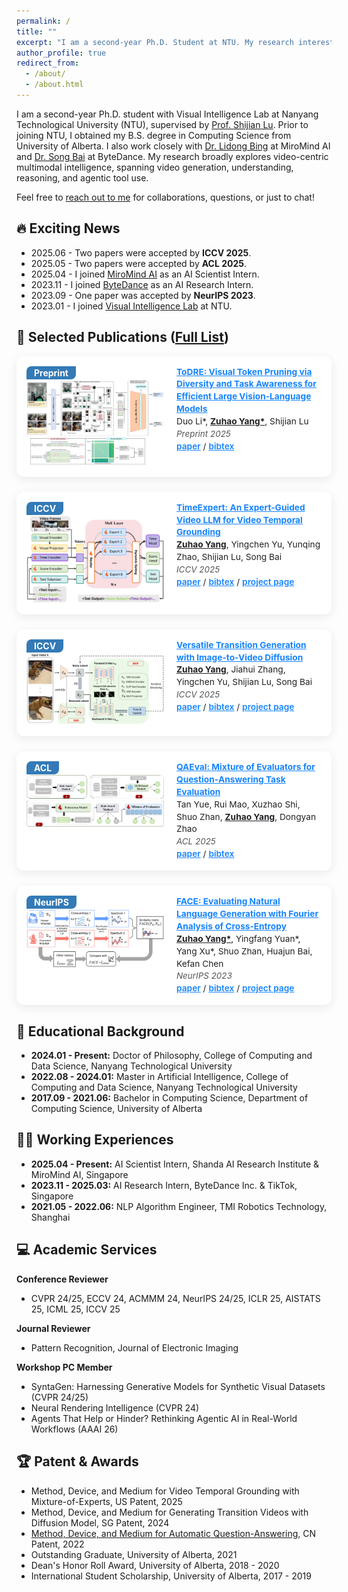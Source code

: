 ```yaml
---
permalink: /
title: ""
excerpt: "I am a second-year Ph.D. Student at NTU. My research interests include: video understanding, video reasoning, and video generation."
author_profile: true
redirect_from: 
  - /about/
  - /about.html
---
```


<style>
.paper-box {
  display: flex;
  align-items: flex-start;
  margin-bottom: 24px;
  border-radius: 12px;
  box-shadow: 0 4px 16px 0 rgba(0,0,0,0.08);
  background: #fff;
  padding: 16px;
  gap: 20px;
}
.paper-box-image {
  flex: 0 0 220px;      /* 原来是160px，这里设大一点 */
  position: relative;
}
.paper-box-image .badge {
  position: absolute;
  left: 0; top: 0;
  background: #337ab7;
  color: #fff;
  padding: 2px 12px;
  font-size: 14px;
  border-radius: 8px 0 8px 0;
  font-weight: 700;
  z-index: 2;
}
.paper-box-image img {
  width: 100%;
  border-radius: 8px;
  margin-top: 22px;
}
.paper-box-text {
  flex: 1;
  font-size: 0.98em;    /* 这里设小一点，可以0.96em甚至0.92em */
  line-height: 1.45;
  color: #202124;
}
.paper-box-text a {
  color: #1684fc;
  font-weight: 600;
  font-size: 1em;       /* 链接也小一点 */
}
.paper-box-text i {
  color: #555;
  font-style: italic;
  font-size: 0.98em;
}
</style>

I am a second-year Ph.D. student with Visual Intelligence Lab at Nanyang Technological University (NTU), supervised by [Prof. Shijian Lu](https://personal.ntu.edu.sg/shijian.lu/). Prior to joining NTU, I obtained my B.S. degree in Computing Science from University of Alberta. I also work closely with [Dr. Lidong Bing](https://lidongbing.github.io/) at MiroMind AI and [Dr. Song Bai](https://songbai.site/) at ByteDance. My research broadly explores video-centric multimodal intelligence, spanning video generation, understanding, reasoning, and agentic tool use.

Feel free to [reach out to me](https://drive.google.com/file/d/1ru6JmlBLg1KN7Ht2aOeUuhHty-f3R5w2/view?usp=sharing) for collaborations, questions, or just to chat!

🔥 Exciting News
---
* 2025.06 - Two papers were accepted by **ICCV 2025**.
* 2025.05 - Two papers were accepted by **ACL 2025**.
* 2025.04 - I joined [MiroMind AI](https://miromind.ai/) as an AI Scientist Intern.
* 2023.11 - I joined [ByteDance](https://www.bytedance.com/en/) as an AI Research Intern.
* 2023.09 - One paper was accepted by **NeurIPS 2023**.
* 2023.01 - I joined [Visual Intelligence Lab](https://sg-vilab.github.io/) at NTU.


📝 Selected Publications ([Full List](https://mwxely.github.io/publications/))
---
<div class="paper-box">
  <div class="paper-box-image">
    <span class="badge">Preprint</span>
    <img src="images/ToDRE.png" alt="ToDRE" width="100%">
  </div>
  <div class="paper-box-text">
    <a href="https://arxiv.org/abs/2505.18757"><b>ToDRE: Visual Token Pruning via Diversity and Task Awareness for Efficient Large Vision-Language Models</b></a><br>
    Duo Li*, <u><b>Zuhao Yang*</b></u>, Shijian Lu<br>
    <i>Preprint 2025</i><br>
    <a href="https://arxiv.org/pdf/2505.18757">paper</a> / <a href="https://mwxely.github.io/bibtex/li2025todre.html">bibtex</a>
  </div>
</div>

<div class="paper-box">
  <div class="paper-box-image">
    <span class="badge">ICCV</span>
    <img src="images/TE.png" alt="TimeExpert" width="100%">
  </div>
  <div class="paper-box-text">
    <a href="https://arxiv.org/abs/2508.01699"><b>TimeExpert: An Expert-Guided Video LLM for Video Temporal Grounding</b></a><br>
    <u><b>Zuhao Yang</b></u>, Yingchen Yu, Yunqing Zhao, Shijian Lu, Song Bai<br>
    <i>ICCV 2025</i><br>
    <a href="https://arxiv.org/pdf/2508.01699">paper</a> / <a href="https://mwxely.github.io/bibtex/yang2025timeexpert.html">bibtex</a> / <a href="https://mwxely.github.io/projects/yang2025time/index">project page</a>
  </div>
</div>

<div class="paper-box">
  <div class="paper-box-image">
    <span class="badge">ICCV</span>
    <img src="images/VTG.png" alt="VTG" width="100%">
  </div>
  <div class="paper-box-text">
    <a href="https://arxiv.org/abs/2508.01698"><b>Versatile Transition Generation with Image-to-Video Diffusion</b></a><br>
    <u><b>Zuhao Yang</b></u>, Jiahui Zhang, Yingchen Yu, Shijian Lu, Song Bai<br>
    <i>ICCV 2025</i><br>
    <a href="https://arxiv.org/pdf/2508.01698">paper</a> / <a href="https://mwxely.github.io/bibtex/yang2025versatile.html">bibtex</a> / <a href="https://mwxely.github.io/projects/yang2025vtg/index">project page</a>
  </div>
</div>

<div class="paper-box">
  <div class="paper-box-image">
    <span class="badge">ACL</span>
    <img src="images/QAEval.png" alt="QAEval" width="100%">
  </div>
  <div class="paper-box-text">
    <a href="https://aclanthology.org/2025.acl-long.716/"><b>QAEval: Mixture of Evaluators for Question‑Answering Task Evaluation</b></a><br>
    Tan Yue, Rui Mao, Xuzhao Shi, Shuo Zhan, <u><b>Zuhao Yang</b></u>, Dongyan Zhao<br>
    <i>ACL 2025</i><br>
    <a href="https://aclanthology.org/2025.acl-long.716.pdf">paper</a> / <a href="https://mwxely.github.io/bibtex/yue2025qaeval.html">bibtex</a>
  </div>
</div>

<div class="paper-box">
  <div class="paper-box-image">
    <span class="badge">NeurIPS</span>
    <img src="images/FACE.png" alt="FACE" width="100%">
  </div>
  <div class="paper-box-text">
    <a href="https://arxiv.org/abs/2305.10307"><b>FACE: Evaluating Natural Language Generation with Fourier Analysis of Cross‑Entropy</b></a><br>
    <u><b>Zuhao Yang*</b></u>, Yingfang Yuan*, Yang Xu*, Shuo Zhan, Huajun Bai, Kefan Chen<br>
    <i>NeurIPS 2023</i><br>
    <a href="https://proceedings.neurips.cc/paper_files/paper/2023/file/37094fdc81632915a5738293cf9b7ad4-Paper-Conference.pdf">paper</a> / <a href="https://mwxely.github.io/bibtex/yang2023face.html">bibtex</a> / <a href="https://github.com/CLCS-SUSTech/FACE">project page</a>
  </div>
</div>

📖 Educational Background
---
* **2024.01 - Present:** Doctor of Philosophy, College of Computing and Data Science, Nanyang Technological University
* **2022.08 - 2024.01:** Master in Artificial Intelligence, College of Computing and Data Science, Nanyang Technological University
* **2017.09 - 2021.06:** Bachelor in Computing Science, Department of Computing Science, University of Alberta

🧑‍⚖️ Working Experiences
---
* **2025.04 - Present:** AI Scientist Intern, Shanda AI Research Institute & MiroMind AI, Singapore
* **2023.11 - 2025.03:** AI Research Intern, ByteDance Inc. & TikTok, Singapore
* **2021.05 - 2022.06:** NLP Algorithm Engineer, TMI Robotics Technology, Shanghai

💻 Academic Services
---
**Conference Reviewer**
* CVPR 24/25, ECCV 24, ACMMM 24, NeurIPS 24/25, ICLR 25, AISTATS 25, ICML 25, ICCV 25  

**Journal Reviewer**
* Pattern Recognition, Journal of Electronic Imaging  

**Workshop PC Member**
* SyntaGen: Harnessing Generative Models for Synthetic Visual Datasets (CVPR 24/25)
* Neural Rendering Intelligence (CVPR 24)
* Agents That Help or Hinder? Rethinking Agentic AI in Real-World Workflows (AAAI 26)


🏆 Patent & Awards
---
* Method, Device, and Medium for Video Temporal Grounding with Mixture-of-Experts, US Patent, 2025
* Method, Device, and Medium for Generating Transition Videos with Diffusion Model, SG Patent, 2024
* [Method, Device, and Medium for Automatic Question-Answering](http://epub.cnipa.gov.cn/patent/CN113946669A), CN Patent, 2022
* Outstanding Graduate, University of Alberta, 2021
* Dean's Honor Roll Award, University of Alberta, 2018 - 2020
* International Student Scholarship, University of Alberta, 2017 - 2019
